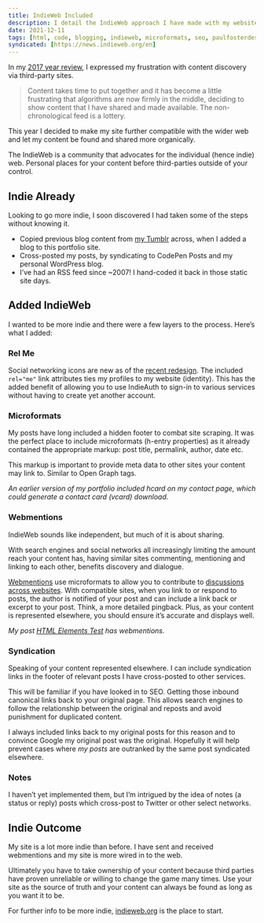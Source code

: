 ```yaml
---
title: IndieWeb Included
description: I detail the IndieWeb approach I have made with my website to make it more compatible with the wider web.
date: 2021-12-11
tags: [html, code, blogging, indieweb, microformats, seo, paulfosterdesign]
syndicated: [https://news.indieweb.org/en]
---
```


In my [2017 year review](/blog/year-review-2017/), I expressed my frustration with content discovery via third-party sites.

> Content takes time to put together and it has become a little frustrating that algorithms are now firmly in the middle, deciding to show content that I have shared and made available. The non-chronological feed is a lottery.

This year I decided to make my site further compatible with the wider web and let my content be found and shared more organically.

The IndieWeb is a community that advocates for the individual (hence indie) web. Personal places for your content before third-parties outside of your control. 

## Indie Already

Looking to go more indie, I soon discovered I had taken some of the steps without knowing it. 

* Copied previous blog content from [my Tumblr](/work/print-theme/) across, when I added a blog to this portfolio site.
* Cross-posted my posts, by syndicating to CodePen Posts and my personal WordPress blog.
* I’ve had an RSS feed since ~2007! I hand-coded it back in those static site days.

## Added IndieWeb

I wanted to be more indie and there were a few layers to the process. Here’s what I added:

### Rel Me

Social networking icons are new as of the [recent redesign](/blog/portfolio-redesign-2020/). The included `rel="me"` link attributes ties my profiles to my website (identity). This has the added benefit of allowing you to use IndieAuth to sign-in to various services without having to create yet another account.

### Microformats

My posts have long included a hidden footer to combat site scraping. It was the perfect place to include microformats (h-entry properties) as it already contained the appropriate markup: post title, permalink, author, date etc. 

This markup is important to provide meta data to other sites your content may link to. Similar to Open Graph tags.

_An earlier version of my portfolio included hcard on my contact page, which could generate a contact card (vcard) download._

### Webmentions

IndieWeb sounds like independent, but much of it is about sharing.

With search engines and social networks all increasingly limiting the amount reach your content has, having similar sites commenting, mentioning and linking to each other, benefits discovery and dialogue.

[Webmentions](https://indieweb.org/webmentions/) use microformats to allow you to contribute to [discussions across websites](/blog/mobile-browser-choice/). With compatible sites, when you link to or respond to posts, the author is notified of your post and can include a link back or excerpt to your post. Think, a more detailed pingback. Plus, as your content is represented elsewhere, you should ensure it’s accurate and displays well.

_My post [HTML Elements Test](/blog/html-elements-test/) has webmentions._

### Syndication

Speaking of your content represented elsewhere. I can include syndication links in the footer of relevant posts I have cross-posted to other services.

This will be familiar if you have looked in to SEO. Getting those inbound canonical links back to your original page. This allows search engines to follow the relationship between the original and reposts and avoid punishment for duplicated content.

I always included links back to my original posts for this reason and to convince Google my original post was the original. Hopefully it will help prevent cases where _my posts_ are outranked by the same post syndicated elsewhere. 

### Notes

I haven’t yet implemented them, but I’m intrigued by the idea of notes (a status or reply) posts which cross-post to Twitter or other select networks.

## Indie Outcome

My site is a lot more indie than before. I have sent and received webmentions and my site is more wired in to the web.

Ultimately you have to take ownership of your content because third parties have proven unreliable or willing to change the game many times. Use your site as the source of truth and your content can always be found as long as you want it to be.

For further info to be more indie, [indieweb.org](https://indieweb.org) is the place to start.